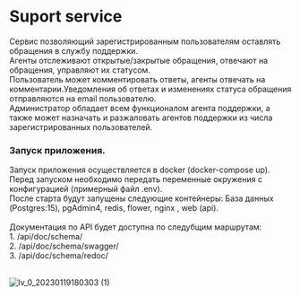 # Suport service
Сервис позволяющий зарегистрированным пользователям оставлять обращения в службу поддержки.<br>
Агенты отслеживают открытые/закрытые обращения, отвечают на обращения, управляют их статусом.<br>
Пользователь может комментировать ответы, агенты отвечать на комментарии.Уведомления об ответах и изменениях статуса обращения отправляются на email пользователю.<br>
Администратор обладает всем функционалом агента поддержки, а также может назначать и разжаловать агентов поддержки из числа зарегистрированных пользователей.
<br>

<h3>
 Запуск приложения.
</h3>
Запуск приложения осуществляется в docker (docker-compose up). Перед запуском необходимо передать переменные окружения с конфигурацией (примерный файл .env).<br>
После старта будут запущены следующие контейнеры: База данных (Postgres:15), pgAdmin4, redis, flower, nginx , web (api).<br>
<br>
Документация по API будет доступна по следубщим маршрутам:<br>
1. /api/doc/schema/<br>
2. /api/doc/schema/swagger/<br>
3. /api/doc/schema/redoc/<br>
<br>

![lv_0_20230119180303 (1)](https://user-images.githubusercontent.com/99472724/213659691-6bf876f7-5fe6-428c-97de-b71b2fc91fb5.gif)
